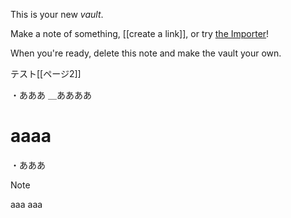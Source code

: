 This is your new *vault*.

Make a note of something, [[create a link]], or try [the Importer](https://help.obsidian.md/Plugins/Importer)!

When you're ready, delete this note and make the vault your own.


テスト[[ページ2]]

・あああ
	＿ああああ


# aaaa

・あああ
> [!NOTE]
> aaa
> 	aaa
> 			